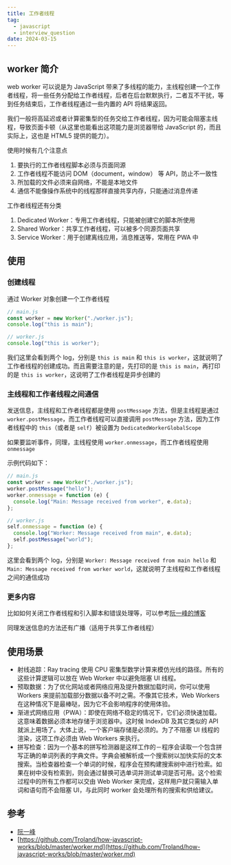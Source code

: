 ```yaml
---
title: 工作者线程
tag:
  - javascript
  - interview_question
date: 2024-03-15
---
```


## worker 简介

web worker 可以说是为 JavaScript 带来了多线程的能力，主线程创建一个工作者线程，将一些任务分配给工作者线程，后者在后台默默执行，二者互不干扰，等到任务结束后，工作者线程通过一些内置的 API 将结果返回。

我们一般将高延迟或者计算密集型的任务交给工作者线程，因为可能会阻塞主线程，导致页面卡顿（从这里也能看出这项能力是浏览器带给 JavaScript 的，而且实际上，这也是 HTML5 提供的能力）。

使用时候有几个注意点

1. 要执行的工作者线程脚本必须与页面同源
1. 工作者线程不能访问 DOM（document，window） 等 API，防止不一致性
1. 所加载的文件必须来自网络，不能是本地文件
1. 通信不能像操作系统中的线程那样直接共享内存，只能通过消息传递

工作者线程还有分类

1. Dedicated Worker：专用工作者线程，只能被创建它的脚本所使用
1. Shared Worker：共享工作者线程，可以被多个同源页面共享
1. Service Worker：用于创建离线应用，消息推送等，常用在 PWA 中

## 使用

### 创建线程

通过 Worker 对象创建一个工作者线程

```javascript
// main.js
const worker = new Worker("./worker.js");
console.log("this is main");
```

```javascript
// worker.js
console.log("this is worker");
```

我们这里会看到两个 log，分别是 `this is main` 和 `this is worker`，这就说明了工作者线程的创建成功。而且需要注意的是，先打印的是 `this is main`，再打印的是 `this is worker`，这说明了工作者线程是异步创建的

### 主线程和工作者线程之间通信

发送信息，主线程和工作者线程都是使用 `postMessage` 方法，但是主线程是通过 `worker.postMessage`，而工作者线程可以直接调用 `postMessage` 方法，因为工作者线程中的 `this`（或者是 `self`）被设置为 `DedicatedWorkerGlobalScope`

如果要监听事件，同理，主线程使用 `worker.onmessage`，而工作者线程使用 `onmessage`

示例代码如下：

```javascript
// main.js
const worker = new Worker("./worker.js");
worker.postMessage("hello");
worker.onmessage = function (e) {
  console.log("Main: Message received from worker", e.data);
};
```

```javascript
// worker.js
self.onmessage = function (e) {
  console.log("Worker: Message received from main", e.data);
  self.postMessage("world");
};
```

这里会看到两个 log，分别是 `Worker: Message received from main hello` 和 `Main: Message received from worker world`，这就说明了主线程和工作者线程之间的通信成功

### 更多内容

比如如何关闭工作者线程和引入脚本和错误处理等，可以参考[阮一峰的博客](https://www.ruanyifeng.com/blog/2018/07/web-worker.html)

同理发送信息的方法还有广播（适用于共享工作者线程）

## 使用场景

- 射线追踪：Ray tracing 使用 CPU 密集型数学计算来模仿光线的路径。所有的这些计算逻辑可以放在 Web Worker 中以避免阻塞 UI 线程。
- 预取数据：为了优化网站或者网络应用及提升数据加载时间，你可以使用 Workers 来提前加载部分数据以备不时之需。不像其它技术，Web Workers 在这种情况下是最棒哒，因为它不会影响程序的使用体验。
- 渐进式网络应用（PWA）：即使在网络不稳定的情况下，它们必须快速加载。这意味着数据必须本地存储于浏览器中。这时候 IndexDB 及其它类似的 API 就派上用场了。大体上说，一个客户端存储是必须的。为了不阻塞 UI 线程的渲染，这项工作必须由 Web Workers 来执行。
- 拼写检查：因为一个基本的拼写检测器是这样工作的－程序会读取一个包含拼写正确的单词列表的字典文件。字典会被解析成一个搜索树以加快实际的文本搜索。当检查器检查一个单词的时候，程序会在预构建搜索树中进行检索。如果在树中没有检索到，则会通过替换可选单词并测试单词是否可用。这个检索过程中的所有工作都可以交由 Web Worker 来完成，这样用户就只需输入单词和语句而不会阻塞 UI，与此同时 worker 会处理所有的搜索和供给建议。

## 参考

- [阮一峰](https://www.ruanyifeng.com/blog/2018/07/web-worker.html)
- [https://github.com/Troland/how-javascript-works/blob/master/worker.md](https://github.com/Troland/how-javascript-works/blob/master/worker.md)
